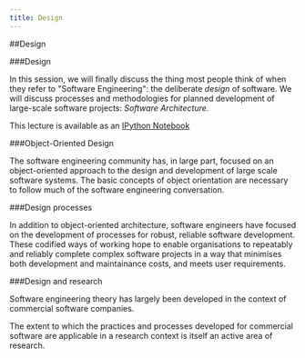 ```yaml
---
title: Design
---
```


##Design

###Design

In this session, we will finally discuss the thing most people think of when they refer to "Software Engineering": the deliberate *design* of software.
We will discuss processes and methodologies for planned development of large-scale software projects: *Software Architecture*.

This lecture is available as an [IPython Notebook](http://nbviewer.ipython.org/url/development.rc.ucl.ac.uk/training/engineering/session06/session06/python/session06.ipynb)

###Object-Oriented Design

The software engineering community has, in large part, focused on an object-oriented approach to the design and development of large scale software systems.
The basic concepts of object orientation are necessary to follow much of the software engineering conversation.

###Design processes

In addition to object-oriented architecture, software engineers have focused on the development of processes for robust, reliable software development. 
These codified ways of working hope to enable organisations to repeatably and reliably complete complex software projects in a way that minimises both development 
and maintainance costs, and meets user requirements.

###Design and research

Software engineering theory has largely been developed in the context of commercial software companies.

The extent to which the practices and processes developed for commercial software are applicable in a research context is itself an active area of research.
